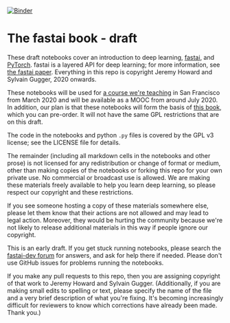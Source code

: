 [![Binder](https://mybinder.org/badge_logo.svg)](https://mybinder.org/v2/gh/fastai/fastbook/master)

# The fastai book - draft

These draft notebooks cover an introduction to deep learning, [fastai](https://docs.fast.ai/), and [PyTorch](https://pytorch.org/). fastai is a layered API for deep learning; for more information, see [the fastai paper](https://www.mdpi.com/2078-2489/11/2/108). Everything in this repo is copyright Jeremy Howard and Sylvain Gugger, 2020 onwards.

These notebooks will be used for [a course we're teaching](https://www.usfca.edu/data-institute/certificates/deep-learning-part-one) in San Francisco from March 2020 and will be available as a MOOC from around July 2020. In addition, our plan is that these notebooks will form the basis of [this book](https://www.amazon.com/Deep-Learning-Coders-fastai-PyTorch/dp/1492045527), which you can pre-order. It will not have the same GPL restrictions that are on this draft.

The code in the notebooks and python `.py` files is covered by the GPL v3 license; see the LICENSE file for details.

The remainder (including all markdown cells in the notebooks and other prose) is not licensed for any redistribution or change of format or medium, other than making copies of the notebooks or forking this repo for your own private use. No commercial or broadcast use is allowed. We are making these materials freely available to help you learn deep learning, so please respect our copyright and these restrictions.

If you see someone hosting a copy of these materials somewhere else, please let them know that their actions are not allowed and may lead to legal action. Moreover, they would be hurting the community because we're not likely to release additional materials in this way if people ignore our copyright.

This is an early draft. If you get stuck running notebooks, please search the [fastai-dev forum](https://forums.fast.ai/c/fastai-users/fastai-dev/) for answers, and ask for help there if needed. Please don't use GitHub issues for problems running the notebooks.

If you make any pull requests to this repo, then you are assigning copyright of that work to Jeremy Howard and Sylvain Gugger. (Additionally, if you are making small edits to spelling or text, please specify the name of the file and a very brief description of what you're fixing. It's becoming increasingly difficult for reviewers to know which corrections have already been made. Thank you.)
